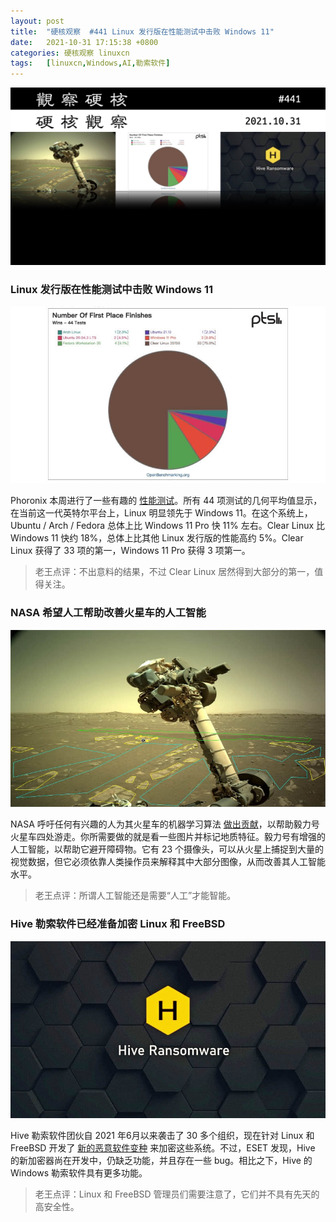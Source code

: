 ```yaml
---
layout: post
title:	"硬核观察  #441 Linux 发行版在性能测试中击败 Windows 11"
date:	2021-10-31 17:15:38 +0800 
categories:	硬核观察 linuxcn 
tags:	[linuxcn,Windows,AI,勒索软件]
---
```



![](/Asserts/Images/album/202110/31/171432xfcrjy09wiocojyq.jpg)


### Linux 发行版在性能测试中击败 Windows 11


![](/Asserts/Images/album/202110/31/171443e81mw0dgwjsg7j18.jpg)


Phoronix 本周进行了一些有趣的 [性能测试](https://www.phoronix.com/scan.php?page=article&item=11900k-windows11-clear&num=1)。所有 44 项测试的几何平均值显示，在当前这一代英特尔平台上，Linux 明显领先于 Windows 11。在这个系统上，Ubuntu / Arch / Fedora 总体上比 Windows 11 Pro 快 11% 左右。Clear Linux 比 Windows 11 快约 18%，总体上比其他 Linux 发行版的性能高约 5%。Clear Linux 获得了 33 项的第一，Windows 11 Pro 获得 3 项第一。



> 
> 老王点评：不出意料的结果，不过 Clear Linux 居然得到大部分的第一，值得关注。
> 
> 
> 


### NASA 希望人工帮助改善火星车的人工智能


![](/Asserts/Images/album/202110/31/171502ggekbp1s0ooup2gp.jpg)


NASA 呼吁任何有兴趣的人为其火星车的机器学习算法 [做出贡献](https://mars.nasa.gov/news/9063/you-can-help-train-nasas-rovers-to-better-explore-mars/)，以帮助毅力号火星车四处游走。你所需要做的就是看一些图片并标记地质特征。毅力号有增强的人工智能，以帮助它避开障碍物。它有 23 个摄像头，可以从火星上捕捉到大量的视觉数据，但它必须依靠人类操作员来解释其中大部分图像，从而改善其人工智能水平。



> 
> 老王点评：所谓人工智能还是需要“人工”才能智能。
> 
> 
> 


### Hive 勒索软件已经准备加密 Linux 和 FreeBSD


![](/Asserts/Images/album/202110/31/171519midzcifqfn3p8idf.jpg)


Hive 勒索软件团伙自 2021 年6月以来袭击了 30 多个组织，现在针对 Linux 和 FreeBSD 开发了 [新的恶意软件变种](https://www.bleepingcomputer.com/news/security/hive-ransomware-now-encrypts-linux-and-freebsd-systems/) 来加密这些系统。不过，ESET 发现，Hive 的新加密器尚在开发中，仍缺乏功能，并且存在一些 bug。相比之下，Hive 的 Windows 勒索软件具有更多功能。



> 
> 老王点评：Linux 和 FreeBSD 管理员们需要注意了，它们并不具有先天的高安全性。
> 
> 
>
